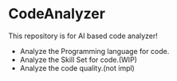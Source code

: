 # CodeAnalyzer

This repository is for AI based code analyzer!
 - Analyze the Programming language for code.
 - Analyze the Skill Set for code.(WIP)
 - Analyze the code quality.(not impl)
